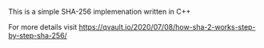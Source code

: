 This is a simple SHA-256 implemenation written in C++

For more details visit https://qvault.io/2020/07/08/how-sha-2-works-step-by-step-sha-256/
